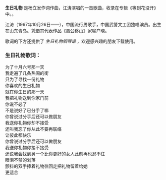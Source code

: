 

**生日礼物** 是杨立发作词作曲，江涛演唱的一首歌曲，收录在专辑《等到花没开》中。。

江涛（1967年10月26日——），中国流行男歌手，中国武警文工团独唱演员。出生在山东青岛。凭借其代表作品《愚公移山》家喻户晓。

歌词的下方还提供了 _生日礼物钢琴谱_ ，欢迎感兴趣的朋友下载使用。

### 生日礼物歌词：

为了十月六号那一天  
我走遍了几条热闹的街  
只为了寻找一份礼物  
你喜欢的生日礼物  
就在你生日的那一天  
我把礼物送到你家门前  
你说不必了  
不是说好了已分手了嘛  
你曾说过分手后还可以做朋友  
我送你礼物你却不接受  
还叫我忘了你从此不要再联络  
让彼此都快乐  
你曾说过分手后还可以做朋友  
我送你礼物你接不接受  
还说我会找到另一个比你更好的女人此刻再也忍不住  
眼泪不禁的划落  
颤抖的双手捧着礼物往回走把礼物留着给她  
更适合

